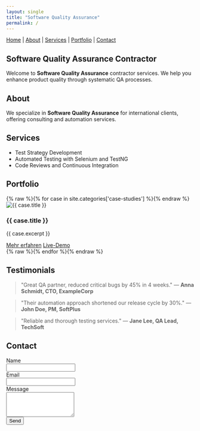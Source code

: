 ```yaml
---
layout: single
title: "Software Quality Assurance"
permalink: /
---
```


<link rel="stylesheet" href="{{ '/assets/css/portfolio.css' | relative_url }}">

<nav>
  <a href="#home">Home</a> |
  <a href="#about">About</a> |
  <a href="#services">Services</a> |
  <a href="#portfolio">Portfolio</a> |
  <a href="#contact">Contact</a>
</nav>

<section id="home">
  <h1>Software Quality Assurance Contractor</h1>
  <p>Welcome to <strong>Software Quality Assurance</strong> contractor services. We help you enhance product quality through systematic QA processes.</p>
</section>

<section id="about">
  <h2>About</h2>
  <p>We specialize in <strong>Software Quality Assurance</strong> for international clients, offering consulting and automation services.</p>
</section>

<section id="services">
  <h2>Services</h2>
  <ul>
    <li>Test Strategy Development</li>
    <li>Automated Testing with Selenium and TestNG</li>
    <li>Code Reviews and Continuous Integration</li>
  </ul>
</section>

<section id="portfolio">
  <h2>Portfolio</h2>
  <div class="project-grid">
{% raw %}{% for case in site.categories['case-studies'] %}{% endraw %}
    <article class="project-card" tabindex="0" role="button" onclick="location.href='{{ case.url }}'" aria-label="Mehr über {{ case.title }}">
      <img src="https://picsum.photos/seed/{{ forloop.index }}/400/300" alt="{{ case.title }}">
      <div class="project-content">
        <h3>{{ case.title }}</h3>
        <p>{{ case.excerpt }}</p>
        <div class="project-buttons">
          <a href="{{ case.url }}" class="btn" role="button">Mehr erfahren</a>
          <a href="{{ case.repo | default: 'https://github.com/iAxvleda' }}" class="btn" role="button">Live-Demo</a>
        </div>
      </div>
    </article>
{% raw %}{% endfor %}{% endraw %}
  </div>
</section>

<section id="testimonials">
  <h2>Testimonials</h2>
  <blockquote>"Great QA partner, reduced critical bugs by 45% in 4 weeks." — <strong>Anna Schmidt, CTO, ExampleCorp</strong></blockquote>
  <blockquote>"Their automation approach shortened our release cycle by 30%." — <strong>John Doe, PM, SoftPlus</strong></blockquote>
  <blockquote>"Reliable and thorough testing services." — <strong>Jane Lee, QA Lead, TechSoft</strong></blockquote>
</section>

<section id="contact">
  <h2>Contact</h2>
  <form action="https://formspree.io/f/xyzz" method="POST">
    <label for="name">Name</label><br>
    <input type="text" name="name" id="name" required><br>
    <label for="email">Email</label><br>
    <input type="email" name="email" id="email" required><br>
    <label for="message">Message</label><br>
    <textarea name="message" id="message" rows="4" required></textarea><br>
    <button type="submit">Send</button>
  </form>
</section>

<script>
document.addEventListener('DOMContentLoaded', function() {
  const cards = document.querySelectorAll('.project-card');
  const observer = new IntersectionObserver(entries => {
    entries.forEach(entry => {
      if(entry.isIntersecting) {
        entry.target.classList.add('visible');
        observer.unobserve(entry.target);
      }
    });
  }, { threshold: 0.1 });
  cards.forEach(card => observer.observe(card));
});
</script>
